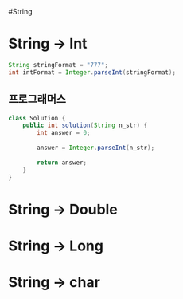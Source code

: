 #String 

# String -> Int

```java
String stringFormat = "777";
int intFormat = Integer.parseInt(stringFormat);
```

## 프로그래머스

```java
class Solution {
    public int solution(String n_str) {
        int answer = 0;
        
        answer = Integer.parseInt(n_str);
        
        return answer;
    }
}
```
# String -> Double



# String -> Long

# String -> char

